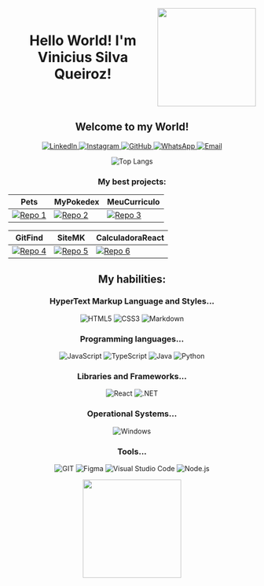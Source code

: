 <div align="center" style="display: flex; align-items: center;">
  <h1 style="margin: 0;">Hello World! I'm Vinicius Silva Queiroz!</h1>
  <img src="https://media1.tenor.com/m/obdAX6acWQ0AAAAC/scorpion-mk.gif" width="200">
</div>


<h2 align="center">Welcome to my World!</h2>

<p align="center">
  <a href="https://www.linkedin.com/in/viniciussilvaqueiroz/">
    <img src="https://img.shields.io/badge/LinkedIn-0077B5?style=for-the-badge&logo=linkedin&logoColor=white" alt="LinkedIn" />
  </a>
  <a href="https://www.instagram.com/vini_qroz/">
    <img src="https://img.shields.io/badge/-Instagram-%23E4405F?style=for-the-badge&logo=instagram&logoColor=white" alt="Instagram" />
  </a>
  <a href="https://github.com/ViniciusQueiroz327">
    <img src="https://img.shields.io/badge/GitHub-100000?style=for-the-badge&logo=github&logoColor=white" alt="GitHub" />
  </a>
  <a href="https://wa.me/5511960910276">
    <img src="https://img.shields.io/badge/WhatsApp-25D366?style=for-the-badge&logo=whatsapp&logoColor=white" alt="WhatsApp" />
  </a>
  <a href="mailto:gm.gb@outlook.com">
    <img src="https://img.shields.io/badge/-Email-000?style=for-the-badge&logo=microsoft-outlook&logoColor=007BFF" alt="Email" />
  </a>
</p>


<p align="center">
  <img src="https://github-readme-stats-git-masterrstaa-rickstaa.vercel.app/api/top-langs/?username=ViniciusQueiroz327&layout=compact&bg_color=000&border_color=E94D5F&title_color=E94D5F&text_color=FFF" alt="Top Langs" />
</p>

<h3 align="center">My best projects:</h3>

| Pets | MyPokedex | MeuCurriculo |
| --------- | --------- | --------- |
|[![Repo 1](https://github-readme-stats.vercel.app/api/pin/?username=ViniciusQueiroz327&repo=Pets&bg_color=000&border_color=E94D5F&show_icons=true&icon_color=30A3DC&title_color=E94D5F&text_color=FFF)](https://github.com/ViniciusQueiroz327/Pets) | [![Repo 2](https://github-readme-stats.vercel.app/api/pin/?username=ViniciusQueiroz327&repo=MyPokedex&bg_color=000&border_color=E94D5F&show_icons=true&icon_color=30A3DC&title_color=E94D5F&text_color=FFF)](https://github.com/ViniciusQueiroz327/MyPokedex) | [![Repo 3](https://github-readme-stats.vercel.app/api/pin/?username=ViniciusQueiroz327&repo=MeuCurriculo&bg_color=000&border_color=E94D5F&show_icons=true&icon_color=30A3DC&title_color=E94D5F&text_color=FFF)](https://github.com/ViniciusQueiroz327/MeuCurriculo)|

| GitFind | SiteMK | CalculadoraReact |
| --------- | --------- | --------- |
|[![Repo 4](https://github-readme-stats.vercel.app/api/pin/?username=ViniciusQueiroz327&repo=GitFind&bg_color=000&border_color=E94D5F&show_icons=true&icon_color=30A3DC&title_color=E94D5F&text_color=FFF)](https://github.com/ViniciusQueiroz327/GitFind) | [![Repo 5](https://github-readme-stats.vercel.app/api/pin/?username=ViniciusQueiroz327&repo=SiteMK&bg_color=000&border_color=E94D5F&show_icons=true&icon_color=30A3DC&title_color=E94D5F&text_color=FFF)](https://github.com/ViniciusQueiroz327/SiteMK) | [![Repo 6](https://github-readme-stats.vercel.app/api/pin/?username=ViniciusQueiroz327&repo=CalculadoraReact&bg_color=000&border_color=E94D5F&show_icons=true&icon_color=30A3DC&title_color=E94D5F&text_color=FFF)](https://github.com/ViniciusQueiroz327/CalculadoraReact)|


<h2 align="center">My habilities:</h2>

<h3 align="center">HyperText Markup Language and Styles...</h3> 
<p align="center">
  <img src="https://img.shields.io/badge/HTML5-E34F26?style=for-the-badge&logo=html5&logoColor=white" alt="HTML5" />
  <img src="https://img.shields.io/badge/CSS3-1572B6?style=for-the-badge&logo=css3&logoColor=white" alt="CSS3" />
  <img src="https://img.shields.io/badge/Markdown-000?style=for-the-badge&logo=markdown" alt="Markdown" />
</p>


<h3 align="center">Programming languages...</h3>
<p align="center">
  <img src="https://img.shields.io/badge/JavaScript-F7DF1E?style=for-the-badge&logo=javascript&logoColor=black" alt="JavaScript" />
  <img src="https://img.shields.io/badge/TypeScript-007ACC?style=for-the-badge&logo=typescript&logoColor=white" alt="TypeScript" />
  <img src="https://img.shields.io/badge/java-%23ED8B00.svg?style=for-the-badge&logo=openjdk&logoColor=white" alt="Java" />
  <img src="https://img.shields.io/badge/python-3670A0?style=for-the-badge&logo=python&logoColor=ffdd54" alt="Python" />
</p>

<h3 align="center">Libraries and Frameworks...</h3>
<p align="center">
  <img src="https://img.shields.io/badge/React-20232A?style=for-the-badge&logo=react&logoColor=61DAFB" alt="React" />
  <img src="https://img.shields.io/badge/.NET-5C2D91?style=for-the-badge&logo=.net&logoColor=white" alt=".NET" />
</p>

<h3 align="center">Operational Systems...</h3>
<p align="center">
  <img src="https://img.shields.io/badge/Windows-000?style=for-the-badge&logo=windows&logoColor=2CA5E0" alt="Windows" />
</p>

<h3 align="center">Tools...</h3>
<p align="center">
  <img src="https://img.shields.io/badge/GIT-E44C30?style=for-the-badge&logo=git&logoColor=white" alt="GIT" />
  <img src="https://img.shields.io/badge/Figma-696969?style=for-the-badge&logo=figma&logoColor=figma" alt="Figma" />
  <img src="https://img.shields.io/badge/Vscode-007ACC?style=for-the-badge&logo=visual-studio-code&logoColor=white" alt="Visual Studio Code" />
  <img src="https://img.shields.io/badge/node.js-6DA55F?style=for-the-badge&logo=node.js&logoColor=white" alt="Node.js" />
</p>

<div align="center">
  <img src="https://media.tenor.com/tu32pSukb1EAAAAi/finish-him-mk.gif" width="200">
</div>

